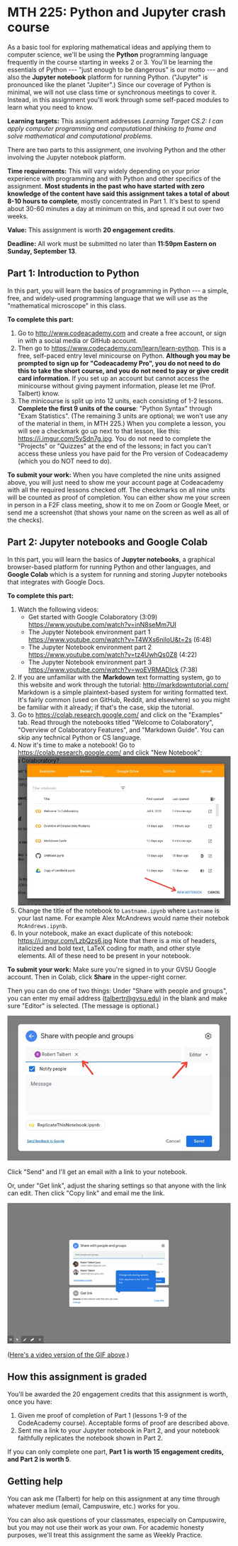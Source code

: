 # MTH 225: Python and Jupyter crash course 

As a basic tool for exploring mathematical ideas and applying them to computer science, we'll be using the **Python** programming language frequently in the course starting in weeks 2 or 3. You'll be learning the essentials of Python --- "just enough to be dangerous" is our motto --- and also the **Jupyter notebook** platform for running Python. ("Jupyter" is pronounced like the planet "Jupiter".) Since our coverage of Python is minimal, we will not use class time or synchronous meetings to cover it. Instead, in this assignment you'll work through some self-paced modules to learn what you need to know. 

**Learning targets:** This assignment addresses *Learning Target CS.2: I can apply computer programming and computational thinking to frame and solve mathematical and computational problems.*

There are two parts to this assignment, one involving Python and the other involving the Jupyter notebook platform. 

**Time requirements:** This will vary widely depending on your prior experience with programming and with Python and other specifics of the assignment. **Most students in the past who have started with zero knowledge of the content have said this assignment takes a total of about 8-10 hours to complete**, mostly concentrated in Part 1. It's best to spend about 30-60 minutes a day at minimum on this, and spread it out over two weeks. 

**Value:** This assignment is worth **20 engagement credits**. 

**Deadline:** All work must be submitted no later than **11:59pm Eastern on Sunday, September 13**. 

## Part 1: Introduction to Python

In this part, you will learn the basics of programming in Python --- a simple, free, and widely-used programming language that we will use as the "mathematical microscope" in this class. 

**To complete this part:**

1. Go to http://www.codeacademy.com and create a free account, or sign in with a social media or GitHub account. 
2. Then go to https://www.codecademy.com/learn/learn-python. This is a free, self-paced entry level minicourse on Python. **Although you may be prompted to sign up for "Codeacademy Pro", you do not need to do this to take the short course, and you do not need to pay or give credit card information.** If you set up an account but cannot access the minicourse without giving payment information, please let me (Prof. Talbert) know. 
3. The minicourse is split up into 12 units, each consisting of 1-2 lessons. **Complete the first 9 units of the course**: "Python Syntax" through "Exam Statistics". (The remaining 3 units are optional; we won't use any of the material in them, in MTH 225.) When you complete a lesson, you will see a checkmark go up next to that lesson, like this: https://i.imgur.com/5ySdn7g.jpg. You do not need to complete the "Projects" or "Quizzes" at the end of the lessons; in fact you can't access these unless you have paid for the Pro version of Codeacademy (which you do NOT need to do). 


**To submit your work:** When you have completed the nine units assigned above, you will just need to show me your account page at Codeacademy with all the required lessons checked off. The checkmarks on all nine units will be counted as proof of completion. You can either show me your screen in person in a F2F class meeting, show it to me on Zoom or Google Meet, or send me a screenshot (that shows your name on the screen as well as all of the checks). 

## Part 2: Jupyter notebooks and Google Colab

In this part, you will learn the basics of  **Jupyter notebooks**, a graphical browser-based platform for running Python and other languages, and **Google Colab** which is a system for running and storing Jupyter notebooks that integrates with Google Docs. 

**To complete this part:**

1. Watch the following videos: 
    + Get started with Google Colaboratory (3:09) https://www.youtube.com/watch?v=inN8seMm7UI 
    + The Jupyter Notebook environment part 1 https://www.youtube.com/watch?v=T4WXs6niloU&t=2s (6:48)
    + The Jupyter Notebook environment part 2 https://www.youtube.com/watch?v=tz4UwhQs0Z8 (4:22) 
    + The Jupyter Notebook environment part 3 https://www.youtube.com/watch?v=woEVRMADIck (7:38) 
2. If you are unfamiliar with the **Markdown** text formatting system, go to this website and work through the tutorial: http://markdowntutorial.com/  Markdown is a simple plaintext-based system for writing formatted text. It's fairly common (used on GitHub, Reddit, and elsewhere) so you might be familiar with it already; if that's the case, skip the tutorial. 
3. Go to https://colab.research.google.com/ and click on the "Examples" tab. Read through the notebooks titled "Welcome to Colaboratory", "Overview of Colaboratory Features", and "Markdown Guide". You can skip any technical Python or CS language. 
4. Now it's time to make a notebook! Go to https://colab.research.google.com/ and click "New Notebook": 
![New notebook](colab1.jpeg)
5. Change the title of the notebook to `Lastname.ipynb` where `Lastname` is your last name. For example Alex McAndrews would name their notebok `McAndrews.ipynb`. 
6. In your notebook, make an exact duplicate of this notebook: https://i.imgur.com/LzbQzs6.jpg  Note that there is a mix of headers, italicized and bold text, LaTeX coding for math, and other style elements. All of these need to be present in your notebook. 

**To submit your work:** Make sure you're signed in to your GVSU Google account. Then in Colab, click **Share** in the upper-right corner.

Then you can do one of two things: Under "Share with people and groups", you can enter my email address (talbertr@gvsu.edu) in the blank and make sure "Editor" is selected. (The message is optional.)

![Sharing notebook](colab2.jpeg)

Click "Send" and I'll get an email with a link to your notebook. 

Or, under "Get link", adjust the sharing settings so that anyone with the link can edit. Then click "Copy link" and email me the link. 

![Another sharing method](SharinginColab.gif)

([Here's a video version of the GIF above](https://drive.google.com/file/d/1Y7dqSVs-Xkr5zxbEC2VR1lGaodIai_P6/view).)

## How this assignment is graded

You'll be awarded the 20 engagement credits that this assignment is worth, once you have:

1. Given me proof of completion of Part 1 (lessons 1-9 of the CodeAcademy course). Acceptable forms of proof are described above. 
2. Sent me a link to your Jupyter notebook in Part 2, and your notebook faithfully replicates the notebook shown in Part 2. 

If you can only complete one part, **Part 1 is worth 15 engagement credits, and Part 2 is worth 5**. 

## Getting help

You can ask me (Talbert) for help on this assignment at any time through whatever medium (email, Campuswire, etc.) works for you. 

You can also ask questions of your classmates, especially on Campuswire, but you may not use their work as your own. For academic honesty purposes, we'll treat this assignment the same as Weekly Practice. 



<!--stackedit_data:
eyJoaXN0b3J5IjpbMTA4NzA0NDcxN119
-->